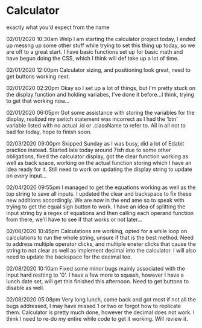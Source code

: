 # Calculator
exactly what you'd expect from the name

02/01/2020 10:30am
Welp I am starting the calculator project today, I ended up messng up some other stuff while trying to set this thing up today, so we are off to a great start. I have basic functions set up for basic math and have begun doing the CSS, which I think will def take up a lot of time.

02/01/2020 12:00pm
Calculator sizing, and positioning look great, need to get buttons working next.

02/01/2020 02:20pm
Okay so I set up a lot of things, but I'm pretty stuck on the display function and holding variabes, I've done it before...I think, trying to get that working now...

02/01/2020 06:05pm
Got some assistance with storing the variables for the display, realized my switch statement was incorrect as I had the 'btn' variable listed with no actual .id or .className to refer to. All in all not to bad for today, hope to finish soon.

02/03/2020 09:00pm
Skipped Sunday as I was busy, did a lot of Edabit practice instead. Started late today around 7ish due to some other obligations, fixed the calculator display, got the clear function working as well as back space, working on the actual function storing which I have an idea ready for it. Still need to work on updating the display string to update on every input...

02/04/2020 09:55pm
I managed to get the equations working as well as the top string to save all inputs. I updated the clear and backspace to fix these new additions accordingly. We are now in the end ame so to speak with trying to get the equal sign button to work. I have an idea of splitting the input string by a regex of equations and then calling each operand function from there, we'll have to see if that works or not later...


02/06/2020 10:45pm
Calculations are working, opted for a while loop on calculations to run the whole string, unsure if that is the best method. Need to address multiple operator clicks, and multiple eneter clicks that cause the string to not clear as well as implement decimal into the calculator. I will also need to update the backspace for the decimal too.

02/08/2020 10:10am
Fixed some minor bugs mainly associated with the input hard restting to '0'. I have a few more to squash, however I have a lunch date set, will get this finished this afternoon. Need to get buttons to disable as well.

02/08/2020 05:08pm
Very long lunch, came back and got most if not all the bugs addressed, I may have missed 1 or two or forgot how to replicate them. Calculator is pretty much done, however the decimal does not work. I think I need to re-do my entire while code to get it working. Will review it.